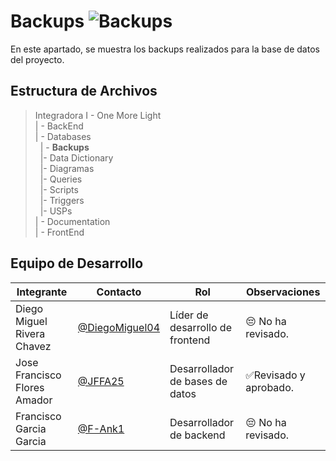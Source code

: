 # Backups  ![Backups](https://img.shields.io/badge/MySQL-4479A1?style=for-the-badge&logo=mysql&logoColor=white)

En este apartado, se muestra los backups realizados para la base de datos del proyecto.

## Estructura de Archivos
>Integradora I -  One More Light<br>
>| - BackEnd <br>
>| - Databases <br>
>&nbsp;&nbsp;| - **Backups**<br>
>&nbsp;&nbsp;|- Data Dictionary<br>
>&nbsp;&nbsp;|- Diagramas<br>
>&nbsp;&nbsp;|- Queries<br>
>&nbsp;&nbsp;|- Scripts<br>
>&nbsp;&nbsp;|- Triggers<br>
>&nbsp;&nbsp;|- USPs<br>
>| - Documentation<br>
>| - FrontEnd<br>

## Equipo de Desarrollo


|Integrante|Contacto|Rol|Observaciones|
|------------|--------|---|---|
|Diego Miguel Rivera Chavez|[@DiegoMiguel04](https://github.com/DiegoMiguel04)|Líder de desarrollo de frontend|😔 No ha revisado.|
|Jose Francisco Flores Amador|[@JFFA25](https://github.com/JFFA25)|Desarrollador de bases de datos|✅Revisado y aprobado.|
|Francisco Garcia Garcia|[@F-Ank1](https://github.com/F-ank)|Desarrollador de backend|😔 No ha revisado.|
